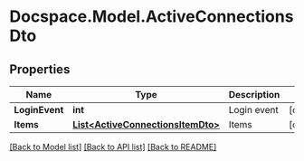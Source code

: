 # Docspace.Model.ActiveConnectionsDto

## Properties

Name | Type | Description | Notes
------------ | ------------- | ------------- | -------------
**LoginEvent** | **int** | Login event | [optional] 
**Items** | [**List&lt;ActiveConnectionsItemDto&gt;**](ActiveConnectionsItemDto.md) | Items | [optional] 

[[Back to Model list]](../README.md#documentation-for-models) [[Back to API list]](../README.md#documentation-for-api-endpoints) [[Back to README]](../README.md)

